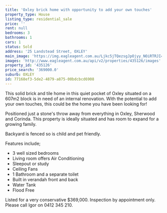 ```yaml
---
title: 'Oxley brick home with opportunity to add your own touches'
property_type: House
listing_type: residential_sale
price: ''
rent: null
bedrooms: 3
bathrooms: 1
cars: 1
status: Sold
address: '25 Landstead Street, OXLEY'
main_image: 'https://img.eagleagent.com.au/Ljkc5jTQezsgJpOjyy_NOiRTRJI=/1280x854/smart/https://s3-us-west-2.amazonaws.com/eagleagent-orig/images/6820737/115811131-image-M.jpg'
images: 'http://www.eagleagent.com.au/api/v2/properties/435126/images'
property_id: '435126'
price_search: '369000.0'
suburb: OXLEY
id: 77168ef3-5de2-4879-a875-00bdcbcd6908
---
```

This solid brick and tile home in this quiet pocket of Oxley situated on a 607m2 block is in need of an internal renovation.
With the potential to add your own touches, this could be the home you have been looking for!

Positioned just a stone's throw away from everything in Oxley, Sherwood and Corinda.
This property is ideally situated and has room to expand for a growing family.

Backyard is fenced so is child and pet friendly.

Features include;

* 3 well sized bedrooms
* Living room offers Air Conditioning
* Sleepout or study
* Ceiling Fans
* 1 Bathroom and a separate toilet
* Built in verandah front and back
* Water Tank
* Flood Free

Listed for a very conservative $369,000. Inspection by appointment only. Please call Igor on 0412 345 210.